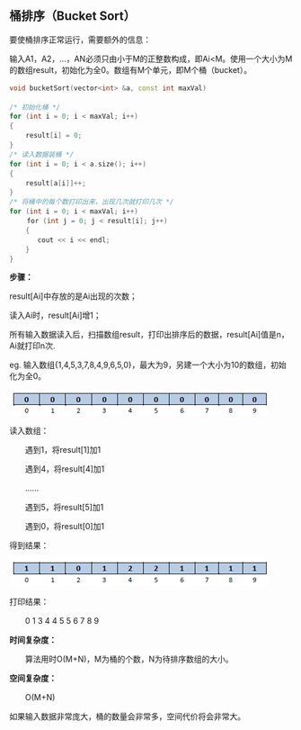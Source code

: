 ## 桶排序（Bucket Sort）
要使桶排序正常运行，需要额外的信息：

输入A1，A2，...，AN必须只由小于M的正整数构成，即Ai<M。使用一个大小为M的数组result，初始化为全0。数组有M个单元，即M个桶（bucket）。 
```c++
void bucketSort(vector<int> &a, const int maxVal)

/* 初始化桶 */
for (int i = 0; i < maxVal; i++)
{
    result[i] = 0;
}
/* 读入数据装桶 */
for (int i = 0; i < a.size(); i++)
{
    result[a[i]]++;
}
/* 将桶中的每个数打印出来，出现几次就打印几次 */
for (int i = 0; i < maxVal; i++)
 　　for (int j = 0; j < result[i]; j++)
    {
       cout << i << endl;
    }
}
```
**步骤：**

result[Ai]中存放的是Ai出现的次数；

读入Ai时，result[Ai]增1；　　

所有输入数据读入后，扫描数组result，打印出排序后的数据，result[Ai]值是n，Ai就打印n次.

eg.  输入数组{1,4,5,3,7,8,4,9,6,5,0}，最大为9，另建一个大小为10的数组，初始化为全0。

![bucket](https://github.com/strawdiving/dataStructure-And-Alg/blob/master/sort/imgs/bucket.png)

读入数组：

　　遇到1，将result[1]加1

　　遇到4，将result[4]加1

　　......

　　遇到5，将result[5]加1

　　遇到0，将result[0]加1

得到结果：

![bucket1](https://github.com/strawdiving/dataStructure-And-Alg/blob/master/sort/imgs/bucket1.png)

打印结果：

　　0 1 3 4 4 5 5 6 7 8 9

**时间复杂度：**

　　算法用时O(M+N)，M为桶的个数，N为待排序数组的大小。

**空间复杂度：**

　　O(M+N)

如果输入数据非常庞大，桶的数量会非常多，空间代价将会非常大。　
